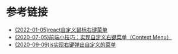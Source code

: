 # 参考链接
- [(2022-01-05)react自定义鼠标右键菜单](https://blog.csdn.net/muge1161105403/article/details/122318231)
- [(2020-07-05)前端小技巧：实现自定义右键菜单（Context Menu）](https://segmentfault.com/a/1190000023098787)
- [(2020-09-09)js实现右键弹出自定义的菜单](https://blog.csdn.net/HaiRong_21/article/details/108492230)